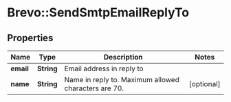 # Brevo::SendSmtpEmailReplyTo

## Properties
Name | Type | Description | Notes
------------ | ------------- | ------------- | -------------
**email** | **String** | Email address in reply to | 
**name** | **String** | Name in reply to. Maximum allowed characters are 70. | [optional] 


